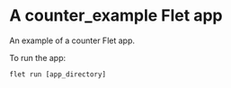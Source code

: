 # A counter_example Flet app

An example of a counter Flet app.

To run the app:

```
flet run [app_directory]
```